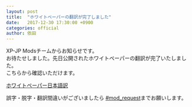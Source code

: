 ```yaml
---
layout: post
title:  "ホワイトペーパーの翻訳が完了しました"
date:   2017-12-30 17:30:00 +0900
categories: official
author: 依田
---  
```

XP-JP Modsチームからお知らせです。  
お待たせしました。先日公開されたホワイトペーパーの翻訳が完了いたしました。  
こちらから確認いただけます。  

[ホワイトペーパー日本語訳]({{site.baseurl}}/images/XPCoin-Whitepaper-ja.pdf)  

誤字・脱字・翻訳間違いがございましたら [#mod_request](https://discord.gg/tDFSMtk)までお願いします。  
